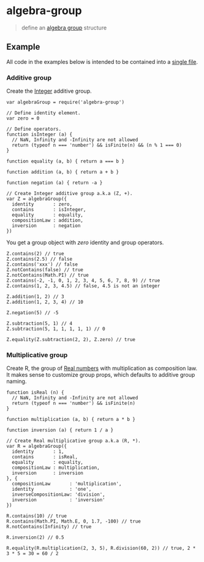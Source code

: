 # algebra-group

> define an [algebra group][1] structure

## Example

All code in the examples below is intended to be contained into a [single file](https://github.com/fibo/algebra-group/blob/master/test.js).

### Additive group

Create the [Integer](https://en.wikipedia.org/wiki/Integer) additive group.

```
var algebraGroup = require('algebra-group')

// Define identity element.
var zero = 0

// Define operators.
function isInteger (a) {
  // NaN, Infinity and -Infinity are not allowed
  return (typeof n === 'number') && isFinite(n) && (n % 1 === 0)
}

function equality (a, b) { return a === b }

function addition (a, b) { return a + b }

function negation (a) { return -a }

// Create Integer additive group a.k.a (Z, +).
var Z = algebraGroup({
  identity       : zero,
  contains       : isInteger,
  equality       : equality,
  compositionLaw : addition,
  inversion      : negation
})
```

You get a group object with *zero* identity and group operators.

```
Z.contains(2) // true
Z.contains(2.5) // false
Z.contains('xxx') // false
Z.notContains(false) // true
Z.notContains(Math.PI) // true
Z.contains(-2, -1, 0, 1, 2, 3, 4, 5, 6, 7, 8, 9) // true
Z.contains(1, 2, 3, 4.5) // false, 4.5 is not an integer

Z.addition(1, 2) // 3
Z.addition(1, 2, 3, 4) // 10

Z.negation(5) // -5

Z.subtraction(5, 1) // 4
Z.subtraction(5, 1, 1, 1, 1, 1) // 0

Z.equality(Z.subtraction(2, 2), Z.zero) // true
```

### Multiplicative group

Create R, the group of [Real numbers](https://en.wikipedia.org/wiki/Real_number) with multiplication as composition law.
It makes sense to customize group props, which defaults to additive group naming.

```
function isReal (n) {
  // NaN, Infinity and -Infinity are not allowed
  return (typeof n === 'number') && isFinite(n)
}

function multiplication (a, b) { return a * b }

function inversion (a) { return 1 / a }

// Create Real multiplicative group a.k.a (R, *).
var R = algebraGroup({
  identity       : 1,
  contains       : isReal,
  equality       : equality,
  compositionLaw : multiplication,
  inversion      : inversion
}, {
  compositionLaw       : 'multiplication',
  identity             : 'one',
  inverseCompositionLaw: 'division',
  inversion            : 'inversion'
})

R.contains(10) // true
R.contains(Math.PI, Math.E, 0, 1.7, -100) // true
R.notContains(Infinity) // true

R.inversion(2) // 0.5

R.equality(R.multiplication(2, 3, 5), R.division(60, 2)) // true, 2 * 3 * 5 = 30 = 60 / 2
```

  [1]: https://en.wikipedia.org/wiki/Group_(mathematics) "Group"

